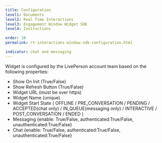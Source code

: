 ```yaml
---
title: Configuration
level1: Documents
level2: Real Time Interactions
level3: Engagement Window Widget SDK
level4: Instructions

order: 10
permalink: rt-interactions-window-sdk-configuration.html

indicator: chat and messaging
---
```


Widget is configured by the LivePerson account team based on the following properties:

  - Show On Init (True/False)
  - Show Refresh Button (True/False)
  - Widget URL (must be over https)
  - Widget Name (unique)
  - Widget Start State ( OFFLINE / PRE_CONVERSATION / PENDING / ACCEPTED(chat only) / IN_QUEUE(messaging only) / INTERACTIVE / POST_CONVERSATION / ENDED )
  - Messaging {enable: True/False, authenticated:True/False, unauthenticated:True/False}
  - Chat {enable: True/False, authenticated:True/False, unauthenticated:True/False}
